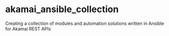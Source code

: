 # akamai_ansible_collection
Creating a collection of modules and automation solutions written in Ansible for Akamai REST APIs
